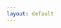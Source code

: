 ```yaml
---
layout: default
---
```


<script src='https://meet.jit.si/external_api.js'></script>
<div id="meet"></div>

<script>
const domain = 'meet.jit.si';
const options = {
    roomName: 'FyneChat',
    width: '100%',
    height: '480pt',
    parentNode: document.querySelector('#meet')
};
const api = new JitsiMeetExternalAPI(domain, options);
</script>

